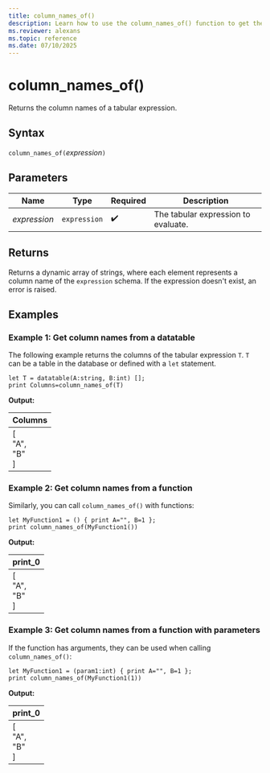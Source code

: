 ```yaml
---
title: column_names_of()
description: Learn how to use the column_names_of() function to get the column names of a tabular expression.
ms.reviewer: alexans
ms.topic: reference
ms.date: 07/10/2025
---
```

# column_names_of()

Returns the column names of a tabular expression.

## Syntax

`column_names_of(`*expression*`)`

## Parameters

| Name | Type | Required | Description |
|--|--|--|--|
| *expression* | `expression` | :heavy_check_mark: | The tabular expression to evaluate. |

## Returns

Returns a dynamic array of strings, where each element represents a column name of the `expression` schema. If the expression doesn't exist, an error is raised.

## Examples

### Example 1: Get column names from a datatable

The following example returns the columns of the tabular expression `T`. `T` can be a table in the database or defined with a `let` statement.

```kusto
let T = datatable(A:string, B:int) [];
print Columns=column_names_of(T)
```

**Output:**

| Columns |
|---------|
| [<br>  "A",<br>  "B"<br>] |

### Example 2: Get column names from a function

Similarly, you can call `column_names_of()` with functions:

```kusto
let MyFunction1 = () { print A="", B=1 };
print column_names_of(MyFunction1())
```

**Output:**

| print_0 |
|---------|
| [<br>  "A",<br>  "B"<br>] |

### Example 3: Get column names from a function with parameters

If the function has arguments, they can be used when calling `column_names_of()`:

```kusto
let MyFunction1 = (param1:int) { print A="", B=1 };
print column_names_of(MyFunction1(1))
```

**Output:**

| print_0 |
|---------|
| [<br>  "A",<br>  "B"<br>] |


